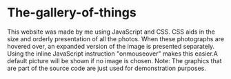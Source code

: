 # The-gallery-of-things
This website was made by me using JavaScript and CSS.
CSS aids in the size and orderly presentation of all the photos. When these photographs are hovered over, an expanded version of the image is presented separately. Using the inline JavaScript instruction "onmouseover" makes this easier.A default picture will be shown if no image is chosen.
Note: The graphics that are part of the source code are just used for demonstration purposes.

